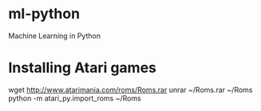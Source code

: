 # ml-python

Machine Learning in Python

# Installing Atari games

wget http://www.atarimania.com/roms/Roms.rar
unrar ~/Roms.rar ~/Roms
python -m atari_py.import_roms ~/Roms

